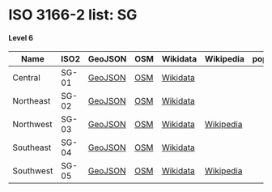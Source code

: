 # ISO 3166-2 list: SG


#### Level 6
Name | ISO2 | GeoJSON | OSM | Wikidata | Wikipedia | population 
--- | --- | --- | --- | --- | --- | --: 
Central | SG-01 | [GeoJSON](../../geojson/q8/iso2/SG/SG-01.geojson) | [OSM](https://www.openstreetmap.org/relation/3831712) | [Wikidata](https://www.wikidata.org/wiki/Q2544592) |  | 
Northeast | SG-02 | [GeoJSON](../../geojson/q8/iso2/SG/SG-02.geojson) | [OSM](https://www.openstreetmap.org/relation/3831713) | [Wikidata](https://www.wikidata.org/wiki/Q3710534) |  | 
Northwest | SG-03 | [GeoJSON](../../geojson/q8/iso2/SG/SG-03.geojson) | [OSM](https://www.openstreetmap.org/relation/3831714) | [Wikidata](https://www.wikidata.org/wiki/Q5784118) | [Wikipedia](http://en.wikipedia.org/wiki/en%3ANorth%20West%20Community%20Development%20Council) | 
Southeast | SG-04 | [GeoJSON](../../geojson/q8/iso2/SG/SG-04.geojson) | [OSM](https://www.openstreetmap.org/relation/3831715) | [Wikidata](https://www.wikidata.org/wiki/Q1687545) |  | 
Southwest | SG-05 | [GeoJSON](../../geojson/q8/iso2/SG/SG-05.geojson) | [OSM](https://www.openstreetmap.org/relation/3831716) | [Wikidata](https://www.wikidata.org/wiki/Q5784126) | [Wikipedia](http://en.wikipedia.org/wiki/en%3ASouth%20West%20Community%20Development%20Council) | 
